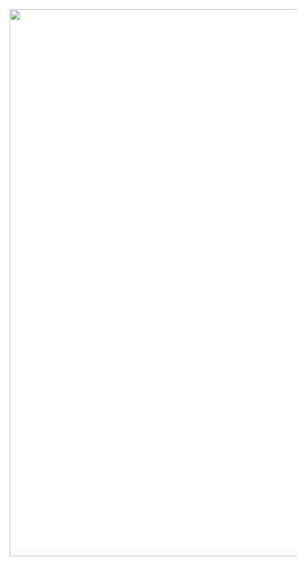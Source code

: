 <img src="https://raw.githubusercontent.com/Ealenn/Ealenn/refs/heads/master/github-metrics.svg" style="width:100vw" />
